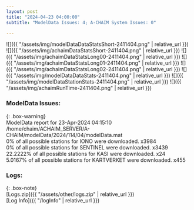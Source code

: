 ```yaml
---
layout: post
title: "2024-04-23 04:00:00"
subtitle: "ModelData Issues: 4; A-CHAIM System Issues: 0"

---
```


![]({{ "/assets/img/modelDataDataStatsShort-2411404.png" | relative_url }})
![]({{ "/assets/img/achaimDataStatsShort-2411404.png" | relative_url }})
![]({{ "/assets/img/achaimDataStatsLong00-2411404.png" | relative_url }})
![]({{ "/assets/img/achaimDataStatsLong01-2411404.png" | relative_url }})
![]({{ "/assets/img/achaimDataStatsLong02-2411404.png" | relative_url }})
![]({{ "/assets/img/modelDataDataStats-2411404.png" | relative_url }})
![]({{ "/assets/img/modelDataStationStats-2411404.png" | relative_url }})
![]({{ "/assets/img/achaimRunTime-2411404.png" | relative_url }})


### ModelData Issues:  
  
{: .box-warning}  
 ModelData report for 23-Apr-2024 04:15:10   
 /home/chaim/ACHAIM_SERVER/A-CHAIM/modelData/2024/114/04/modelData.mat   
 0% of all possible stations for IONO were downloaded. x3984   
 0% of all possible stations for SENTINEL were downloaded. x3439   
 22.2222% of all possible stations for KASI were downloaded. x24   
 5.0167% of all possible stations for KARTVERKET were downloaded. x455   
  


### Logs:  
  
{: .box-note}  
[Logs.zip]({{ "/assets/other/logs.zip" | relative_url }})  
[Log Info]({{ "/logInfo" | relative_url }})  
